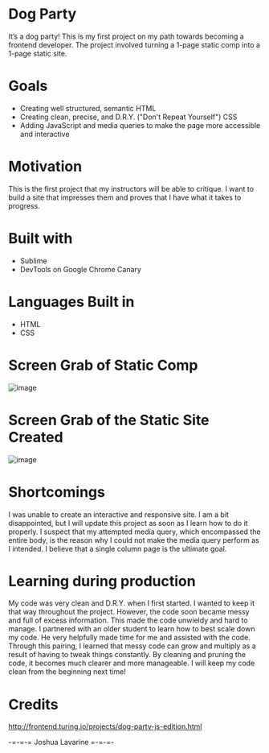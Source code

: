 # Dog Party

It’s a dog party! This is my first project on my path towards becoming a frontend developer. The project involved turning a 1-page static comp into a 1-page static site. 

# Goals 

- Creating well structured, semantic HTML
- Creating clean, precise, and D.R.Y. ("Don't Repeat Yourself") CSS
- Adding JavaScript and media queries to make the page more accessible and interactive

# Motivation

This is the first project that my instructors will be able to critique. I want to build a site that impresses them and proves that I have what it takes to progress. 

# Built with

- Sublime
- DevTools on Google Chrome Canary

# Languages Built in 

- HTML
- CSS

# Screen Grab of Static Comp

![image](https://user-images.githubusercontent.com/40274984/49353061-c8ca2700-f678-11e8-93fa-bab83dfe2309.png)

# Screen Grab of the Static Site Created

![image](https://user-images.githubusercontent.com/40274984/49353016-91f41100-f678-11e8-87fa-84d966ce1f32.png)

# Shortcomings

I was unable to create an interactive and responsive site. I am a bit disappointed, but I will update this project as soon as I learn how to do it properly. I suspect that my attempted media query, which encompassed the entire body, is the reason why I could not make the media query perform as I intended. I believe that a single column page is the ultimate goal. 

# Learning during production

My code was very clean and D.R.Y. when I first started. I wanted to keep it that way throughout the project. However, the code soon became messy and full of excess information. This made the code unwieldy and hard to manage. I partnered with an older student to learn how to best scale down my code. He very helpfully made time for me and assisted with the code. Through this pairing, I learned that messy code can grow and multiply as a result of having to tweak things constantly. By cleaning and pruning the code, it becomes much clearer and more manageable. I will keep my code clean from the beginning next time!

# Credits

http://frontend.turing.io/projects/dog-party-js-edition.html

-=-=-= Joshua Lavarine =-=-=-
